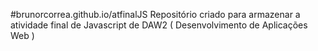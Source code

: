 #brunorcorrea.github.io/atfinalJS
Repositório criado para armazenar a atividade final de Javascript de DAW2 ( Desenvolvimento de Aplicações Web )
